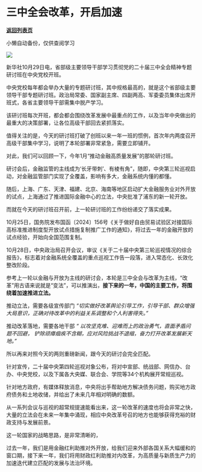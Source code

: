 # 三中全会改革，开启加速

[**返回列表页**](/gzh/政事堂2019)

小懒自动备份，仅供查阅学习

![](https://mmbiz.qpic.cn/mmbiz_jpg/rxhS23yu8cP7RTOmiaEIIeK73cnkdjtZgEpBNAAvqGnQW4h4iaxUZS6qEExmwW6smGdh9Z1u0I9AgMtEFeM3XWWA/640?wx_fmt=jpeg&from;=appmsg)

新华社10月29日电，省部级主要领导干部学习贯彻党的二十届三中全会精神专题研讨班在中央党校开班。

中央党校每年都会举办大量的专题研讨班，其中规格最高的，就是这个省部级主要领导干部专题研讨班。政治局常委、国家副主席、四副两高、军委委员集体出席开班式，各省主要领导干部需集中脱产学习。

该研讨班每次开班，都会都会围绕改革发展中最重点的工作，以及当年中央做出的最重大的决策部署，让各位高级干部回去紧抓落实。

值得关注的是，今天的研讨班打破了创班以来一年一班的惯例，首次年内两度召开高级干部集中学习，说明了本轮部署非常紧急，需要立即铺开。

对此，我们可以回顾一下，今年1月“推动金融高质量发展”的那轮研讨班。

研讨会后，金融监管的主线成为‘长牙带刺’、有棱有角”，随即，中央第三轮巡视启动，对金融监管部门实现了全覆盖，影响有多大，金融系统内懂的都懂。

随后，上海、广东、天津、福建、北京、海南等地区启动扩大金融服务业对外开放的试点，上海通过了推进国际金融中心的立法，中央批准了浦东的新一轮开放。

而就在今天的研讨班召开前，上一轮研讨班的工作纷纷递交了落实成果。

10月25日，国务院发布国函〔2024〕156号《关于做好自由贸易试验区对接国际高标准推进制度型开放试点措施复制推广工作的通知》，将过去一年的金融开放的试点经验，开始向全国范围复制。

10月28日，中央政治局召开会议，审议《关于二十届中央第三轮巡视情况的综合报告》，标志着对金融系统全覆盖的重点巡视工作告一段落，进入常态化、长效化整改阶段。

参考上一轮以金融与开放为主线的研讨会，本轮是三中全会与改革为主线，“改革”用古语来说就是“变法”，可以推演出，**接下来的一年，中国的主要工作，将围绕着加速推进立法。**

推动立法，需要各级宣传部门 _“切实做好改革舆论引导工作，引导干部、群众增强大局意识，正确对待改革中的利益关系调整和个人利害得失。”_

推动改革落地，需要各地干部 _“_ _以攻坚克难、迎难而上的政治勇气，直面矛盾问题不回避，_
_铲除顽瘴痼疾不含糊，应对风险挑战不退缩，奋力打开改革发展新天地。”_

所以再来对照今天的两则重磅新闻，跟今天的研讨会完全匹配。

针对宣传，二十届中央第四轮巡视对象公布，将对中宣部、统战部、网信办、台办、中央党校，以及下属各大央媒、联合会、学院等34个机构展开常规巡视。

针对地方政府，有媒体释放消息，中央将出手帮助地方解决债务问题，购买地方政府债务和土地收储，并给出了未来几年相对明确的数额。

从一系列会议与巡视的超常规提速能看出来，这一轮改革的速度也将会非常之快，大量的立法会在未来一年集中涌现，相应中央改革号召的地方也能够获得充裕的财政支持与发展前景。  

这一轮国家的战略思路，是非常清晰的，  

过去一年，我们是用金融红利助推对外开放，给我们迎来外部各国关系大幅缓和的窗口期，接下来一年，我们将用财政红利助推对内改革，为高质量与新质生产力的加速迭代建立匹配的发展与法治环境。


